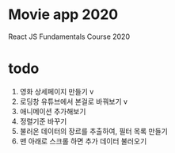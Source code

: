# Movie app 2020

React JS Fundamentals Course 2020

# todo

1. 영화 상세페이지 만들기 v
2. 로딩창 유튜브에서 본걸로 바꿔보기 v
3. 애니메이션 추가해보기
4. 정렬기준 바꾸기
5. 불러온 데이터의 장르를 추출하여, 필터 목록 만들기
6. 맨 아래로 스크롤 하면 추가 데이터 불러오기

